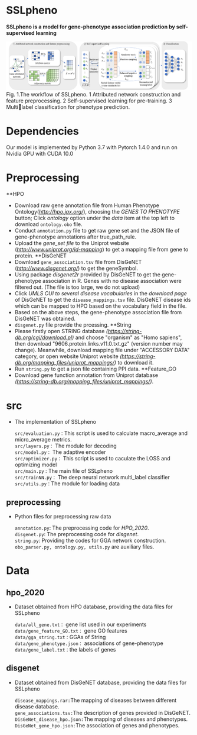 # SSLpheno
**SSLpheno is a model for gene-phenotype association prediction by self-supervised learning**

<img src="https://github.com/bixuehua/SSLpheno/blob/main/Fig1.png">
Fig. 1.The workflow of SSLpheno. 1 Attributed network construction and feature preprocessing. 2 Self-supervised learning for pre-training. 3 Multilabel classification for phenotype prediction.

# Dependencies
Our model is implemented by Python 3.7 with Pytorch 1.4.0 and run on Nvidia GPU with CUDA 10.0

# Preprocessing
**HPO
  * Download raw gene annotation file from Human Phenotype Ontology(_http://hpo.jax.org/_), choosing the _GENES TO PHENOTYPE_ button; Click _ontology_ option under the _data_ item at the top left to download ``ontology.obo`` file.
  * Conduct ``annotation.py`` file to get raw gene set and the JSON file of gene-phenotype annotations after true_path_rule.
  * Upload the _gene_set file_ to the Uniprot website (_http://www.uniprot.org/id-mapping_) to get a mapping file from gene to protein.
**DisGeNET
  * Download ``gene_association.tsv`` file from DisGeNET (_http://www.disgenet.org/_) to get the geneSymbol.
  * Using package _disgenet2r_ provided by DisGeNET to get the gene-phenotype association in R. Genes with no disease association were filtered out. (The file is too large, we do not upload)
  * Click _UMLS CUI to several disease vocabularies_ in the _download page_ of DisGeNET to get the ``disease_mappings.tsv`` file. DisGeNET disease ids which can be mapped to HPO based on the vocabulary field in the file.
  * Based on the above steps, the gene-phenotype association file from DisGeNET was obtained.
  * ``disgenet.py`` file provide the prcessing.
**String
  * Please firstly open STRING database _(https://string-db.org/cgi/download.pl)_ and choose "organism" as "Homo sapiens", then download "9606.protein.links.v11.0.txt.gz" (version number may change). Meanwhile, download mapping file under "ACCESSORY DATA" category, or open website Uniprot website _(https://string-db.org/mapping_files/uniprot_mappings/)_ to download it. 
  * Run ``string.py`` to get a json file containing PPI data.
**Feature_GO
  * Download gene function annotation from Uniprot database _(https://string-db.org/mapping_files/uniprot_mappings/)_.
  
# src
* The implementation of SSLpheno

    ``src/evaluation.py：``This script is used to calculate macro_average and micro_average metrics.    
    ``src/layers.py：`` The module for decoding    
    ``src/model.py：`` The adaptive encoder     
    ``src/optimizer.py：`` This script is used to caculate the LOSS and optimizing model    
    ``src/main.py：``The main file of SSLpheno    
    ``src/trainNN.py：`` The deep neural network multi_label classifier    
    ``src/utils.py：``The module for loading data
	
## preprocessing
  * Python files for preprocessing raw data
  
    ``annotation.py``: The preprocessing code for _HPO_2020_.<br>
    ``disgenet.py``: The preprocessing code for _disgenet_.<br>
    ``string.py``: Providing the codes for GGA network construction.<br>
    ``obo_parser.py, ontology.py, utils.py`` are auxiliary files.
  
# Data
## hpo_2020
  * Dataset obtained from HPO database, providing the data files for SSLpheno 

    ``data/all_gene.txt：`` gene list used in our experiments   
    ``data/gene_feature_GO.txt：`` gene GO features    
    ``data/gga_string.txt：``GGAs of String    
    ``data/gene_phenotype.json：`` associations of gene-phenotype    
    ``data/gene_label.txt：``the labels of genes     
	
## disgenet
  * Dataset obtained from DisGeNET database, providing the data files for SSLpheno 
    
    ``disease_mappings.rar:``The mapping of diseases between different disease database.<br>
    ``gene_associations.tsv:``The description of genes provided in DisGeNET.<br>
    ``DisGeNet_disease_hpo.json:``The mapping of diseases and phenotypes.<br>
    ``DisGeNet_gene_hpo.json:``The association of genes and phenotypes.<br>

